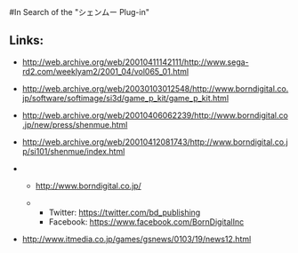 #In Search of the "シェンムー Plug-in"



## Links:

- <http://web.archive.org/web/20010411142111/http://www.sega-rd2.com/weeklyam2/2001_04/vol065_01.html>

- <http://web.archive.org/web/20030103012548/http://www.borndigital.co.jp/software/softimage/si3d/game_p_kit/game_p_kit.html>

- <http://web.archive.org/web/20010406062239/http://www.borndigital.co.jp/new/press/shenmue.html>

- <http://web.archive.org/web/20010412081743/http://www.borndigital.co.jp/si101/shenmue/index.html>

- - <http://www.borndigital.co.jp/>

  - - Twitter: <https://twitter.com/bd_publishing>
    - Facebook: <https://www.facebook.com/BornDigitalInc>

- <http://www.itmedia.co.jp/games/gsnews/0103/19/news12.html>